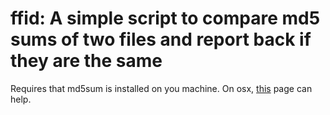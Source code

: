 # ffid: A simple script to compare md5 sums of two files and report back if they are the same

Requires that md5sum is installed on you machine. On osx,
[this](https://raamdev.com/2008/howto-install-md5sum-sha1sum-on-mac-os-x/ "You
will be redirected shortly, and you have a backpfeifengesicht.") page can help.
